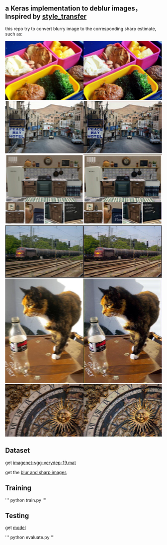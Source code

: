 ## a Keras implementation to deblur images，Inspired by [style_transfer](https://github.com/lengstrom/fast-style-transfer)

this repo try to convert blurry image to the corresponding sharp estimate, such as:
<p align = 'center'>
<img src = 'result/COCO_train2014_000000000009.jpg'>
<img src = 'result/COCO_train2014_000000000094.jpg'>
<img src = 'result/COCO_train2014_000000000138.jpg'>
<img src = 'result/COCO_train2014_000000001122.jpg'>
<img src = 'result/COCO_train2014_000000002471.jpg'>
<img src = 'result/COCO_train2014_000000006464.jpg'>
</p>


## Dataset
get [imagenet-vgg-verydep-19.mat](https://pan.baidu.com/s/13PMasGCw6LDoa3r64oVIGQ)

get the [blur and sharp images](https://pan.baidu.com/s/1xGfIhglsZ_pAW-ZF5Q5L5g) 

## Training
'''
python train.py
'''
## Testing
get [model](https://pan.baidu.com/s/1mBrHo5qXbP17cF_43-huug)

'''
python evaluate.py
'''

